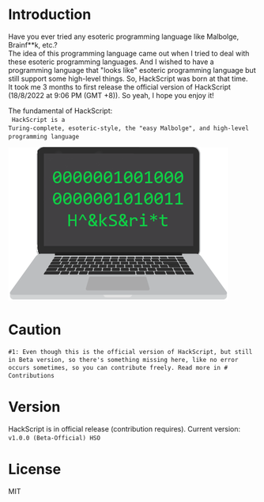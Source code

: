 # Introduction

Have you ever tried any esoteric programming language like Malbolge, Brainf\*\*k, etc.? <br>
The idea of this programming language came out when I tried to deal with these esoteric programming languages. And I wished to have a programming language that "looks like" esoteric programming language but still support some high-level things. So, HackScript was born at that time. <br>
It took me 3 months to first release the official version of HackScript (18/8/2022 at 9:06 PM (GMT +8)). So yeah, I hope you enjoy it! <br>

The fundamental of HackScript: <br>
<code>
HackScript is a Turing-complete, esoteric-style, the "easy Malbolge", and high-level programming language
</code>

<div>
    <img src=".\extra\default_logo.png" alt="HackScript">
</div>

# Caution

    #1: Even though this is the official version of HackScript, but still in Beta version, so there's something missing here, like no error occurs sometimes, so you can contribute freely. Read more in # Contributions

# Version

HackScript is in official release (contribution requires). Current version: `v1.0.0 (Beta-Official) HSO`

# License

MIT
